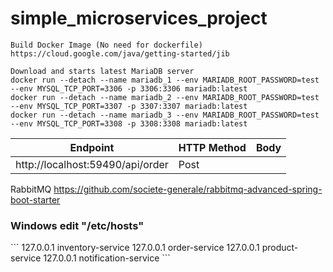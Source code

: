 ﻿# simple_microservices_project

```
Build Docker Image (No need for dockerfile)
https://cloud.google.com/java/getting-started/jib
```
```
Download and starts latest MariaDB server
docker run --detach --name mariadb_1 --env MARIADB_ROOT_PASSWORD=test --env MYSQL_TCP_PORT=3306 -p 3306:3306 mariadb:latest
docker run --detach --name mariadb_2 --env MARIADB_ROOT_PASSWORD=test --env MYSQL_TCP_PORT=3307 -p 3307:3307 mariadb:latest
docker run --detach --name mariadb_3 --env MARIADB_ROOT_PASSWORD=test --env MYSQL_TCP_PORT=3308 -p 3308:3308 mariadb:latest
```


| Endpoint                         | HTTP Method | Body |
|----------------------------------|:------------|------|
| http://localhost:59490/api/order | Post        |      |

RabbitMQ
https://github.com/societe-generale/rabbitmq-advanced-spring-boot-starter

<h3>Windows edit "/etc/hosts"</h3>
```
127.0.0.1 inventory-service
127.0.0.1 order-service
127.0.0.1 product-service
127.0.0.1 notification-service
```